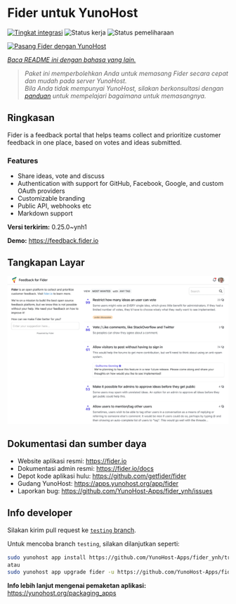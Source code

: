 <!--
N.B.: README ini dibuat secara otomatis oleh <https://github.com/YunoHost/apps/tree/master/tools/readme_generator>
Ini TIDAK boleh diedit dengan tangan.
-->

# Fider untuk YunoHost

[![Tingkat integrasi](https://apps.yunohost.org/badge/integration/fider)](https://ci-apps.yunohost.org/ci/apps/fider/)
![Status kerja](https://apps.yunohost.org/badge/state/fider)
![Status pemeliharaan](https://apps.yunohost.org/badge/maintained/fider)

[![Pasang Fider dengan YunoHost](https://install-app.yunohost.org/install-with-yunohost.svg)](https://install-app.yunohost.org/?app=fider)

*[Baca README ini dengan bahasa yang lain.](./ALL_README.md)*

> *Paket ini memperbolehkan Anda untuk memasang Fider secara cepat dan mudah pada server YunoHost.*  
> *Bila Anda tidak mempunyai YunoHost, silakan berkonsultasi dengan [panduan](https://yunohost.org/install) untuk mempelajari bagaimana untuk memasangnya.*

## Ringkasan

Fider is a feedback portal that helps teams collect and prioritize customer feedback in one place, based on votes and ideas submitted.

### Features

- Share ideas, vote and discuss
- Authentication with support for GitHub, Facebook, Google, and custom OAuth providers
- Customizable branding
- Public API, webhooks etc
- Markdown support


**Versi terkirim:** 0.25.0~ynh1

**Demo:** <https://feedback.fider.io>

## Tangkapan Layar

![Tangkapan Layar pada Fider](./doc/screenshots/screenshot.png)

## Dokumentasi dan sumber daya

- Website aplikasi resmi: <https://fider.io>
- Dokumentasi admin resmi: <https://fider.io/docs>
- Depot kode aplikasi hulu: <https://github.com/getfider/fider>
- Gudang YunoHost: <https://apps.yunohost.org/app/fider>
- Laporkan bug: <https://github.com/YunoHost-Apps/fider_ynh/issues>

## Info developer

Silakan kirim pull request ke [`testing` branch](https://github.com/YunoHost-Apps/fider_ynh/tree/testing).

Untuk mencoba branch `testing`, silakan dilanjutkan seperti:

```bash
sudo yunohost app install https://github.com/YunoHost-Apps/fider_ynh/tree/testing --debug
atau
sudo yunohost app upgrade fider -u https://github.com/YunoHost-Apps/fider_ynh/tree/testing --debug
```

**Info lebih lanjut mengenai pemaketan aplikasi:** <https://yunohost.org/packaging_apps>
